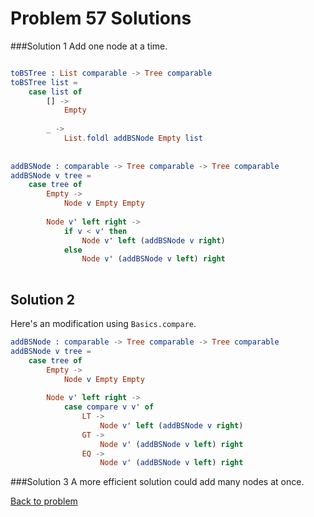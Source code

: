 # Problem 57 Solutions

###Solution 1
Add one node at a time.

```elm

toBSTree : List comparable -> Tree comparable
toBSTree list =
    case list of
        [] -> 
            Empty 
        
        _ -> 
            List.foldl addBSNode Empty list
    
    
addBSNode : comparable -> Tree comparable -> Tree comparable
addBSNode v tree =
    case tree of
        Empty ->
            Node v Empty Empty
            
        Node v' left right ->
            if v < v' then
                Node v' left (addBSNode v right) 
            else 
                Node v' (addBSNode v left) right 
                          
```

## Solution 2
Here's an modification using ```Basics.compare```. 
``` elm
addBSNode : comparable -> Tree comparable -> Tree comparable
addBSNode v tree =
    case tree of
        Empty ->
            Node v Empty Empty
            
        Node v' left right ->
            case compare v v' of 
                LT ->
                    Node v' left (addBSNode v right)
                GT -> 
                    Node v' (addBSNode v left) right          
                EQ -> 
                    Node v' (addBSNode v left) right  
```

###Solution 3
A more efficient solution could add many nodes at once.


[Back to problem](../p/p57.md)